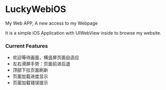 # LuckyWebiOS
My Web APP,  A new access to my Webpage


It is a simple iOS Application with UIWebView inside to browse my website.

### Current Features
- 欢迎等待画面，横竖屏页面自适应
- 左右滑屏手势：页面前进后退
- 顶部下拉页面刷新
- 页面加载进度显示
- 页面加载错误提示



